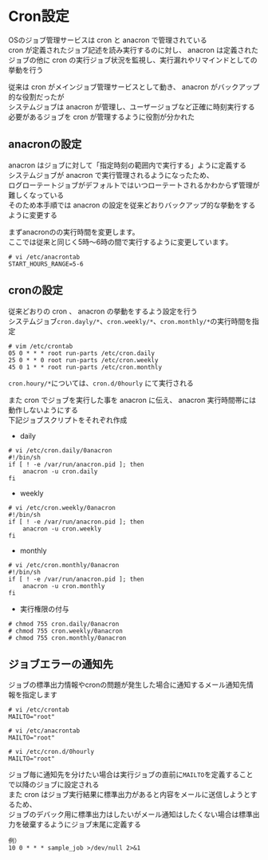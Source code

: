 # Cron設定  
OSのジョブ管理サービスは cron と anacron で管理されている  
cron が定義されたジョブ記述を読み実行するのに対し、
anacron は定義されたジョブの他に cron の実行ジョブ状況を監視し、実行漏れやリマインドとしての挙動を行う  

従来は cron がメインジョブ管理サービスとして動き、 anacron がバックアップ的な役割だったが  
システムジョブは anacron が管理し、ユーザージョブなど正確に時刻実行する必要があるジョブを cron が管理するように役割が分かれた  

## anacronの設定
anacron はジョブに対して「指定時刻の範囲内で実行する」ように定義する  
システムジョブが anacron で実行管理されるようになったため、  
ログローテートジョブがデフォルトではいつローテートされるかわからず管理が難しくなっている  
そのため本手順では anacron の設定を従来どおりバックアップ的な挙動をするように変更する  

まずanacronのの実行時間を変更します。  
ここでは従来と同じく5時～6時の間で実行するように変更しています。  

```
# vi /etc/anacrontab
START_HOURS_RANGE=5-6
```

## cronの設定
従来どおりの cron 、 anacron の挙動をするよう設定を行う  
システムジョブ`cron.dayly/*`、`cron.weekly/*`、`cron.monthly/*`の実行時間を指定  

```
# vim /etc/crontab
05 0 * * * root run-parts /etc/cron.daily
25 0 * * 0 root run-parts /etc/cron.weekly
45 0 1 * * root run-parts /etc/cron.monthly
```

`cron.houry/*`については、`cron.d/0hourly` にて実行される  

また cron でジョブを実行した事を anacron に伝え、 anacron 実行時間帯には動作しないようにする  
下記ジョブスクリプトをそれぞれ作成  

* daily  

```
# vi /etc/cron.daily/0anacron
#!/bin/sh
if [ ! -e /var/run/anacron.pid ]; then
    anacron -u cron.daily
fi
```

* weekly  

```
# vi /etc/cron.weekly/0anacron
#!/bin/sh
if [ ! -e /var/run/anacron.pid ]; then
    anacron -u cron.weekly
fi
```

* monthly  

```
# vi /etc/cron.monthly/0anacron
#!/bin/sh
if [ ! -e /var/run/anacron.pid ]; then
    anacron -u cron.monthly
fi
```

* 実行権限の付与  

```
# chmod 755 cron.daily/0anacron
# chmod 755 cron.weekly/0anacron
# chmod 755 cron.monthly/0anacron
```

## ジョブエラーの通知先
ジョブの標準出力情報やcronの問題が発生した場合に通知するメール通知先情報を指定します  

```
# vi /etc/crontab
MAILTO="root"
```

```
# vi /etc/anacrontab
MAILTO="root"
```

```
# vi /etc/cron.d/0hourly
MAILTO="root"
```

ジョブ毎に通知先を分けたい場合は実行ジョブの直前に`MAILTO`を定義することで以降のジョブに設定される  
また cron はジョブ実行結果に標準出力があると内容をメールに送信しようとするため、  
ジョブのデバック用に標準出力はしたいがメール通知はしたくない場合は標準出力を破棄するようにジョブ末尾に定義する  

```
例）
10 0 * * * sample_job >/dev/null 2>&1
```
